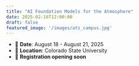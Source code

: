 ```yaml
---
title: "AI Foundation Models for the Atmosphere"
date: 2025-02-16T12:00:00
draft: false
featured_image: '/images/ats_campus.jpg'
---
```



- 📅 **Date**: August 18 - August 21, 2025 <br>
- 📍 **Location**: Colorado State University <br>
- 🔗 **Registration opening soon**


